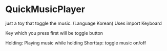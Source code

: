 # QuickMusicPlayer
just a toy that toggle the music. (Language Korean)
Uses import Keyboard

Key which you press first will be toggle button

Holding: Playing music while holding
Shorttap: toggle music on/off
